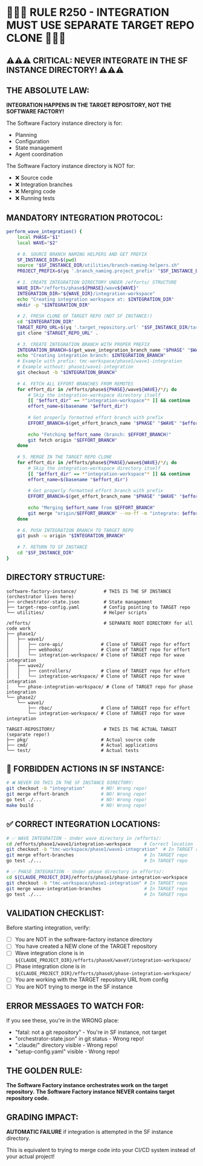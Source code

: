 # 🔴🔴🔴 RULE R250 - INTEGRATION MUST USE SEPARATE TARGET REPO CLONE 🔴🔴🔴

## ⚠️⚠️⚠️ CRITICAL: NEVER INTEGRATE IN THE SF INSTANCE DIRECTORY! ⚠️⚠️⚠️

## THE ABSOLUTE LAW:

**INTEGRATION HAPPENS IN THE TARGET REPOSITORY, NOT THE SOFTWARE FACTORY!**

The Software Factory instance directory is for:
- Planning
- Configuration
- State management
- Agent coordination

The Software Factory instance directory is NOT for:
- ❌ Source code
- ❌ Integration branches
- ❌ Merging code
- ❌ Running tests

## MANDATORY INTEGRATION PROTOCOL:

```bash
perform_wave_integration() {
    local PHASE="$1"
    local WAVE="$2"
    
    # 0. SOURCE BRANCH NAMING HELPERS AND GET PREFIX
    SF_INSTANCE_DIR=$(pwd)
    source "$SF_INSTANCE_DIR/utilities/branch-naming-helpers.sh"
    PROJECT_PREFIX=$(yq '.branch_naming.project_prefix' "$SF_INSTANCE_DIR/target-repo-config.yaml")
    
    # 1. CREATE INTEGRATION DIRECTORY UNDER /efforts/ STRUCTURE
    WAVE_DIR="/efforts/phase${PHASE}/wave${WAVE}"
    INTEGRATION_DIR="${WAVE_DIR}/integration-workspace"
    echo "Creating integration workspace at: $INTEGRATION_DIR"
    mkdir -p "$INTEGRATION_DIR"
    
    # 2. FRESH CLONE OF TARGET REPO (NOT SF INSTANCE!)
    cd "$INTEGRATION_DIR"
    TARGET_REPO_URL=$(yq '.target_repository.url' "$SF_INSTANCE_DIR/target-repo-config.yaml")
    git clone "$TARGET_REPO_URL" .
    
    # 3. CREATE INTEGRATION BRANCH WITH PROPER PREFIX
    INTEGRATION_BRANCH=$(get_wave_integration_branch_name "$PHASE" "$WAVE")
    echo "Creating integration branch: $INTEGRATION_BRANCH"
    # Example with prefix: tmc-workspace/phase1/wave1-integration
    # Example without: phase1/wave1-integration
    git checkout -b "$INTEGRATION_BRANCH"
    
    # 4. FETCH ALL EFFORT BRANCHES FROM REMOTES
    for effort_dir in /efforts/phase${PHASE}/wave${WAVE}/*/; do
        # Skip the integration-workspace directory itself
        [[ "$effort_dir" == *"integration-workspace"* ]] && continue
        effort_name=$(basename "$effort_dir")
        
        # Get properly formatted effort branch with prefix
        EFFORT_BRANCH=$(get_effort_branch_name "$PHASE" "$WAVE" "$effort_name")
        
        echo "Fetching $effort_name (branch: $EFFORT_BRANCH)"
        git fetch origin "$EFFORT_BRANCH"
    done
    
    # 5. MERGE IN THE TARGET REPO CLONE
    for effort_dir in /efforts/phase${PHASE}/wave${WAVE}/*/; do
        # Skip the integration-workspace directory itself
        [[ "$effort_dir" == *"integration-workspace"* ]] && continue
        effort_name=$(basename "$effort_dir")
        
        # Get properly formatted effort branch with prefix
        EFFORT_BRANCH=$(get_effort_branch_name "$PHASE" "$WAVE" "$effort_name")
        
        echo "Merging $effort_name from $EFFORT_BRANCH"
        git merge "origin/$EFFORT_BRANCH" --no-ff -m "integrate: $effort_name into wave${WAVE}"
    done
    
    # 6. PUSH INTEGRATION BRANCH TO TARGET REPO
    git push -u origin "$INTEGRATION_BRANCH"
    
    # 7. RETURN TO SF INSTANCE
    cd "$SF_INSTANCE_DIR"
}
```

## DIRECTORY STRUCTURE:

```
software-factory-instance/          # THIS IS THE SF INSTANCE (orchestrator lives here)
├── orchestrator-state.json         # State management
├── target-repo-config.yaml         # Config pointing to TARGET repo
└── utilities/                      # Helper scripts

/efforts/                           # SEPARATE ROOT DIRECTORY for all code work
├── phase1/
│   ├── wave1/
│   │   ├── core-api/              # Clone of TARGET repo for effort
│   │   ├── webhooks/              # Clone of TARGET repo for effort
│   │   └── integration-workspace/ # Clone of TARGET repo for wave integration
│   ├── wave2/
│   │   ├── controllers/           # Clone of TARGET repo for effort
│   │   └── integration-workspace/ # Clone of TARGET repo for wave integration
│   └── phase-integration-workspace/ # Clone of TARGET repo for phase integration
└── phase2/
    └── wave1/
        ├── rbac/                  # Clone of TARGET repo for effort
        └── integration-workspace/ # Clone of TARGET repo for wave integration

TARGET-REPOSITORY/                  # THIS IS THE ACTUAL TARGET (separate repo!)
├── pkg/                           # Actual source code
├── cmd/                           # Actual applications
└── test/                          # Actual tests
```

## 🚫 FORBIDDEN ACTIONS IN SF INSTANCE:

```bash
# ❌ NEVER DO THIS IN THE SF INSTANCE DIRECTORY:
git checkout -b "integration"      # NO! Wrong repo!
git merge effort-branch            # NO! Wrong repo!
go test ./...                      # NO! Wrong repo!
make build                         # NO! Wrong repo!
```

## ✅ CORRECT INTEGRATION LOCATIONS:

```bash
# ✅ WAVE INTEGRATION - Under wave directory in /efforts/:
cd /efforts/phase1/wave1/integration-workspace     # Correct location
git checkout -b "tmc-workspace/phase1/wave1-integration"  # In TARGET repo
git merge effort-branches                          # In TARGET repo
go test ./...                                      # In TARGET repo

# ✅ PHASE INTEGRATION - Under phase directory in efforts/:
cd ${CLAUDE_PROJECT_DIR}/efforts/phase1/phase-integration-workspace     # Correct location
git checkout -b "tmc-workspace/phase1-integration" # In TARGET repo
git merge wave-integration-branches                # In TARGET repo
go test ./...                                      # In TARGET repo
```

## VALIDATION CHECKLIST:

Before starting integration, verify:
- [ ] You are NOT in the software-factory instance directory
- [ ] You have created a NEW clone of the TARGET repository
- [ ] Wave integration clone is in `${CLAUDE_PROJECT_DIR}/efforts/phaseX/waveY/integration-workspace/`
- [ ] Phase integration clone is in `${CLAUDE_PROJECT_DIR}/efforts/phaseX/phase-integration-workspace/`
- [ ] You are working with the TARGET repository URL from config
- [ ] You are NOT trying to merge in the SF instance

## ERROR MESSAGES TO WATCH FOR:

If you see these, you're in the WRONG place:
- "fatal: not a git repository" - You're in SF instance, not target
- "orchestrator-state.json" in git status - Wrong repo!
- ".claude/" directory visible - Wrong repo!
- "setup-config.yaml" visible - Wrong repo!

## THE GOLDEN RULE:

**The Software Factory instance orchestrates work on the target repository.**
**The Software Factory instance NEVER contains target repository code.**

## GRADING IMPACT:

**AUTOMATIC FAILURE** if integration is attempted in the SF instance directory.

This is equivalent to trying to merge code into your CI/CD system instead of your actual project!